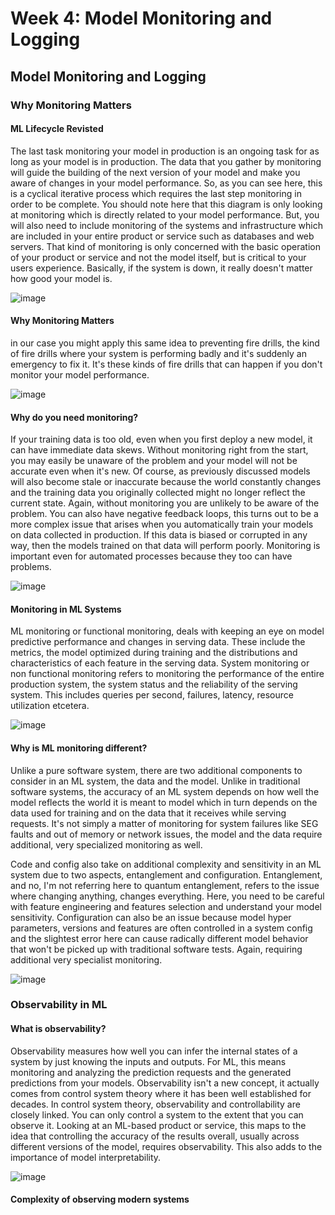 # Week 4: Model Monitoring and Logging

## Model Monitoring and Logging

### Why Monitoring Matters

#### ML Lifecycle Revisted
The last task monitoring your model in production is an ongoing task for as long as your model is in production. The data that you gather by monitoring will guide the building of the next version of your model and make you aware of changes in your model performance. So, as you can see here, this is a cyclical iterative process which requires the last step monitoring in order to be complete. You should note here that this diagram is only looking at monitoring which is directly related to your model performance. But, you will also need to include monitoring of the systems and infrastructure which are included in your entire product or service such as databases and web servers. That kind of monitoring is only concerned with the basic operation of your product or service and not the model itself, but is critical to your users experience. Basically, if the system is down, it really doesn't matter how good your model is.

![image](https://user-images.githubusercontent.com/1645304/134275550-6d6a988a-4c2a-4429-ab63-33ed6d77f8ff.png)

#### Why Monitoring Matters
in our case you might apply this same idea to preventing fire drills, the kind of fire drills where your system is performing badly and it's suddenly an emergency to fix it. It's these kinds of fire drills that can happen if you don't monitor your model performance.

![image](https://user-images.githubusercontent.com/1645304/134275703-8b509425-9e08-4667-a0ce-0a004cdc0dcc.png)

#### Why  do you need monitoring?

If your training data is too old, even when you first deploy a new model, it can have immediate data skews. Without monitoring right from the start, you may easily be unaware of the problem and your model will not be accurate even when it's new. Of course, as previously discussed models will also become stale or inaccurate because the world constantly changes and the training data you originally collected might no longer reflect the current state. Again, without monitoring you are unlikely to be aware of the problem. You can also have negative feedback loops, this turns out to be a more complex issue that arises when you automatically train your models on data collected in production. If this data is biased or corrupted in any way, then the models trained on that data will perform poorly. Monitoring is important even for automated processes because they too can have problems.

![image](https://user-images.githubusercontent.com/1645304/134275845-7ce9052c-0cca-4345-9626-4e3ff26b0217.png)

#### Monitoring in ML Systems
ML monitoring or functional monitoring, deals with keeping an eye on model predictive performance and changes in serving data. These include the metrics, the model optimized during training and the distributions and characteristics of each feature in the serving data. System monitoring or non functional monitoring refers to monitoring the performance of the entire production system, the system status and the reliability of the serving system. This includes queries per second, failures, latency, resource utilization etcetera.

![image](https://user-images.githubusercontent.com/1645304/134275968-3ecab907-0fce-4371-93a7-8e4c6a8eddc1.png)

#### Why is ML monitoring different?

Unlike a pure software system, there are two additional components to consider in an ML system, the data and the model. Unlike in traditional software systems, the accuracy of an ML system depends on how well the model reflects the world it is meant to model which in turn depends on the data used for training and on the data that it receives while serving requests. It's not simply a matter of monitoring for system failures like SEG faults and out of memory or network issues, the model and the data require additional, very specialized monitoring as well.

Code and config also take on additional complexity and sensitivity in an ML system due to two aspects, entanglement and configuration. Entanglement, and no, I'm not referring here to quantum entanglement, refers to the issue where changing anything, changes everything. Here, you need to be careful with feature engineering and features selection and understand your model sensitivity. Configuration can also be an issue because model hyper parameters, versions and features are often controlled in a system config and the slightest error here can cause radically different model behavior that won't be picked up with traditional software tests. Again, requiring additional very specialist monitoring.

![image](https://user-images.githubusercontent.com/1645304/134276086-d335e71f-5b40-497e-9bfe-e45af8e38563.png)

### Observability in ML
#### What is observability?
Observability measures how well you can infer the internal states of a system by just knowing the inputs and outputs. For ML, this means monitoring and analyzing the prediction requests and the generated predictions from your models. Observability isn't a new concept, it actually comes from control system theory where it has been well established for decades. In control system theory, observability and controllability are closely linked. You can only control a system to the extent that you can observe it. Looking at an ML-based product or service, this maps to the idea that controlling the accuracy of the results overall, usually across different versions of the model, requires observability. This also adds to the importance of model interpretability. 

![image](https://user-images.githubusercontent.com/1645304/134441421-4b95d74b-a400-4c61-87d1-5dfd05108f2e.png)

#### Complexity of observing modern systems

